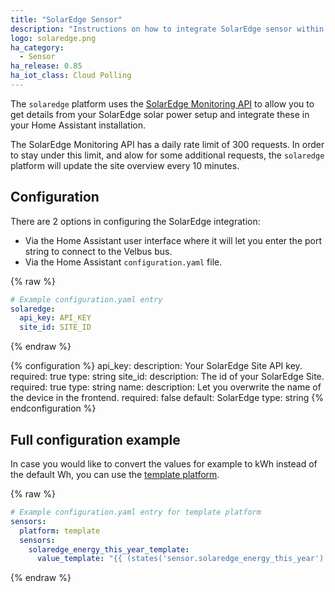 ```yaml
---
title: "SolarEdge Sensor"
description: "Instructions on how to integrate SolarEdge sensor within Home Assistant."
logo: solaredge.png
ha_category:
  - Sensor
ha_release: 0.85
ha_iot_class: Cloud Polling
---
```


The `solaredge` platform uses the [SolarEdge Monitoring API](https://www.solaredge.com/sites/default/files/se_monitoring_api.pdf) to allow you to get details from your SolarEdge solar power setup and integrate these in your Home Assistant installation.

<div class='note'>

The SolarEdge Monitoring API has a daily rate limit of 300 requests. In order to stay under this limit, and alow for some additional requests, the `solaredge` platform will update the site overview every 10 minutes.

</div>

## Configuration

There are 2 options in configuring the SolarEdge integration:

- Via the Home Assistant user interface where it will let you enter the port string to connect to the Velbus bus.
- Via the Home Assistant `configuration.yaml` file.

{% raw %}
```yaml
# Example configuration.yaml entry
solaredge:
  api_key: API_KEY
  site_id: SITE_ID
```
{% endraw %}

{% configuration %}
api_key:
  description: Your SolarEdge Site API key.
  required: true
  type: string
site_id:
  description: The id of your SolarEdge Site.
  required: true
  type: string
name:
  description: Let you overwrite the name of the device in the frontend.
  required: false
  default: SolarEdge
  type: string
{% endconfiguration %}

## Full configuration example

In case you would like to convert the values for example to kWh instead of the default Wh, you can use the [template platform](/components/sensor.template/).

{% raw %}
```yaml
# Example configuration.yaml entry for template platform
sensors:
  platform: template
  sensors:
    solaredge_energy_this_year_template:
      value_template: "{{ (states('sensor.solaredge_energy_this_year') | float / 1000) | round(2) }}"
```
{% endraw %}
